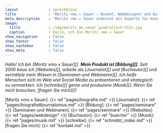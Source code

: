 ```yaml
---
layout              : sprechblase
title               : 'Moritz »mo.« Sauer – Dozent, Webdesigner und Autor'
meta_description    : 'Moritz »mo.« Sauer arbeitet als Experte für Kunden und Institutionen in den Bereichen Journalismus, WordPress, Marketing, Social Media und Webdesign.'
image:
  title             : /img/moritz_mo_sauer_quadratisch-512x.jpg
  caption           : Hallo, ich bin Moritz »mo.« Sauer
show_navigation     : false
show_footer         : false
show_nachoben       : false
show_meta           : false
---
```

_Hallo! Ich bin [Moritz »mo.« Sauer][]. **Mein Produkt ist [Bildung][]**. Seit 2000 baue ich [Websites][], arbeite als [Journalist][] und [Buchautor][] und vermittele mein Wissen in [Seminaren und Webinaren][]. Ich helfe Menschen sich im Web und Social Media zu präsentieren und strategisch zu vermarkten. Ich [schreibe][] gerne und produziere [Musik][]. Wenn Sie mich brauchen, [fragen Sie mich][]!_

[Moritz »mo.« Sauer]: {{< ref "pages/biografie.md" >}}
[Journalist]: {{< ref "pages/biografie#journalismus.md" >}}
[Bildung]: {{< ref "pages/seminare" >}}
[Seminaren und Webinaren]: {{< ref "pages/seminare" >}}
[Websites]: {{< ref "pages/webdesign" >}}
[Buchautor]: {{< ref "buecher" >}}
[Musik]: {{< ref "pages/musik.md" >}}
[schreibe]: {{< ref "schreibt/_index.md" >}}
[fragen Sie mich]: {{< ref "kontakt.md" >}}
